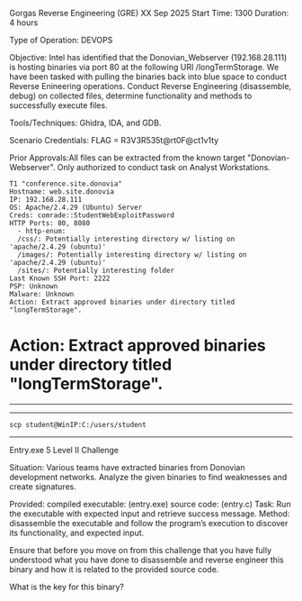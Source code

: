 Gorgas Reverse Engineering (GRE)
XX Sep 2025
Start Time: 1300
Duration: 4 hours

Type of Operation: DEVOPS

Objective: Intel has identified that the Donovian_Webserver (192.168.28.111) is hosting binaries via port 80 at the following URI /longTermStorage. 
We have been tasked with pulling the binaries back into blue space to conduct Reverse Enineering operations. Conduct Reverse Engineering (disassemble, debug) on collected files, determine functionality and methods to successfully execute files.

Tools/Techniques: Ghidra, IDA, and GDB.

Scenario Credentials: FLAG = R3V3R535t@rt0F@ct1v1ty

Prior Approvals:All files can be extracted from the known target "Donovian-Webserver". Only authorized to conduct task on Analyst Workstations.

```
T1 "conference.site.donovia"
Hostname: web.site.donovia
IP: 192.168.28.111
OS: Apache/2.4.29 (Ubuntu) Server 
Creds: comrade::StudentWebExploitPassword
HTTP Ports: 80, 8080
  - http-enum:
  /css/: Potentially interesting directory w/ listing on 'apache/2.4.29 (ubuntu)'
  /images/: Potentially interesting directory w/ listing on 'apache/2.4.29 (ubuntu)'
  /sites/: Potentially interesting folder
Last Known SSH Port: 2222
PSP: Unknown
Malware: Unknown
Action: Extract approved binaries under directory titled "longTermStorage".
```
# Action: Extract approved binaries under directory titled "longTermStorage".
--------------------------------------------------------------------------------------------------------------------------------------------------------------------------------------------------------------------------------------------------------------------------------


--------------------------------------------------------------------------------------------------------------------------------------------------------------------------------------------------------------------------------------------------------------------------------

```
scp student@WinIP:C:/users/student
```

--------------------------------------------------------------------------------------------------------------------------------------------------------------------------------------------------------------------------------------------------------------------------------
Entry.exe
5
Level II Challenge

Situation:
Various teams have extracted binaries from Donovian development networks. Analyze the given binaries to find weaknesses and create signatures.

Provided:
compiled executable: (entry.exe)
source code: (entry.c)
Task: Run the executable with expected input and retrieve success message.
Method: disassemble the executable and follow the program’s execution to discover its functionality, and expected input.

Ensure that before you move on from this challenge that you have fully understood what you have done to disassemble and reverse engineer this binary and how it is related to the provided source code.

What is the key for this binary?

